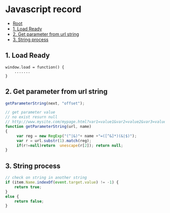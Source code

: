 ﻿# Javascript record

*   [Root](../README.md)
*	[1. Load Ready](#a1)
*	[2. Get parameter from url string](#a2)
*	[3. String process](#a3)

<h2 id="a1">1. Load Ready</h2>

```
window.load = function() {
	.......
}
```

<h2 id="a2">2. Get parameter from url string</h2>

```javascript
getParameterString(next, "offset");

// get parameter value 
// no exist resurn null
// http://www.mysite.com/mypage.html?var1=value1&var2=value2&var3=value3
function getParameterString(url, name)
{
     var reg = new RegExp("(^|&)"+ name +"=([^&]*)(&|$)");
     var r = url.substr(1).match(reg);
     if(r!=null)return  unescape(r[2]); return null;
}
```

<h2 id="a3">3. String process</h2>

```javascript
// check on string in another string
if (item.Name.indexOf(event.target.value) != -1) {
	return true;
}
else {
	return false;
}

```

